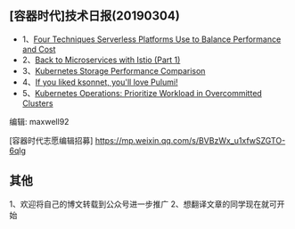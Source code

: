 ## [容器时代]技术日报(20190304)

- 1、[Four Techniques Serverless Platforms Use to Balance Performance and Cost](https://www.infoq.com/articles/serverless-performance-cost)
- 2、[Back to Microservices with Istio (Part 1)](https://medium.com/google-cloud/back-to-microservices-with-istio-p1-827c872daa53)
- 3、[Kubernetes Storage Performance Comparison](https://medium.com/vescloud/kubernetes-storage-performance-comparison-9e993cb27271)
- 4、[If you liked ksonnet, you'll love Pulumi!](https://blog.pulumi.com/if-you-liked-ksonnet-youll-love-pulumi)
- 5、[Kubernetes Operations: Prioritize Workload in Overcommitted Clusters](https://medium.com/microsoftazure/kubernetes-operations-prioritize-workload-in-overcommitted-clusters-8b9a60de98ec)


编辑: maxwell92 

[容器时代志愿编辑招募] https://mp.weixin.qq.com/s/BVBzWx_u1xfwSZGTO-6qlg

## 其他
1、欢迎将自己的博文转载到公众号进一步推广
2、想翻译文章的同学现在就可开始
